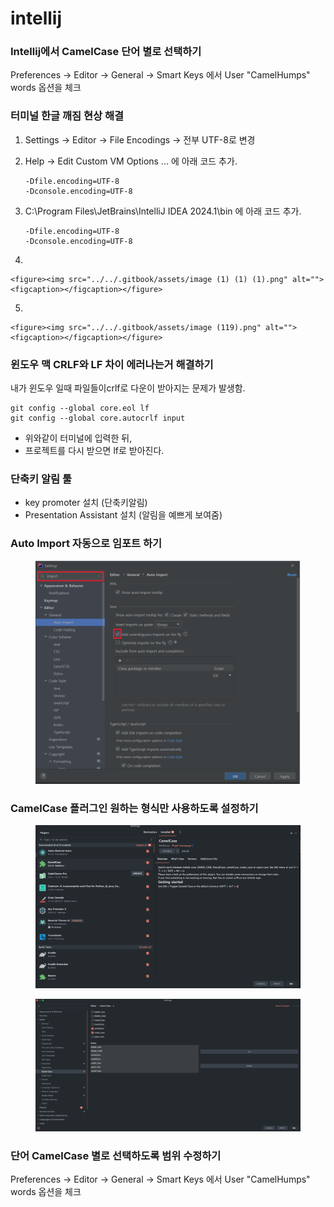 # intellij

### **Intellij에서 CamelCase 단어 별로 선택하기**

Preferences -> Editor -> General -> Smart Keys 에서 User "CamelHumps" words 옵션을 체크



### 터미널 한글 깨짐 현상 해결

1. Settings -> Editor -> File Encodings ->  전부 UTF-8로 변경
2.  Help -> Edit Custom VM Options ... 에 아래 코드 추가.

    ```
    -Dfile.encoding=UTF-8
    -Dconsole.encoding=UTF-8
    ```
3.  C:\Program Files\JetBrains\IntelliJ IDEA 2024.1\bin 에 아래 코드 추가.

    ```
    -Dfile.encoding=UTF-8
    -Dconsole.encoding=UTF-8
    ```


4.

    <figure><img src="../../.gitbook/assets/image (1) (1) (1).png" alt=""><figcaption></figcaption></figure>


5.

    <figure><img src="../../.gitbook/assets/image (119).png" alt=""><figcaption></figcaption></figure>





### 윈도우 맥 CRLF와 LF 차이 에러나는거 해결하기

내가 윈도우 일때 파일들이crlf로 다운이 받아지는 문제가 발생함.

```
git config --global core.eol lf
git config --global core.autocrlf input
```

* 위와같이 터미널에 입력한 뒤,
* 프로젝트를 다시 받으면 lf로 받아진다.



### 단축키 알림 툴

* key promoter 설치 (단축키알림)
* Presentation Assistant 설치 (알림을 예쁘게 보여줌)



### Auto Import 자동으로 임포트 하기

<figure><img src="../../.gitbook/assets/image (1).png" alt=""><figcaption></figcaption></figure>





### CamelCase 플러그인 원하는 형식만 사용하도록 설정하기

<figure><img src="../../.gitbook/assets/image (120).png" alt=""><figcaption></figcaption></figure>



<figure><img src="../../.gitbook/assets/image.png" alt=""><figcaption></figcaption></figure>





### 단어 CamelCase 별로 선택하도록 범위 수정하기

Preferences -> Editor -> General -> Smart Keys 에서 User "CamelHumps" words 옵션을 체크
